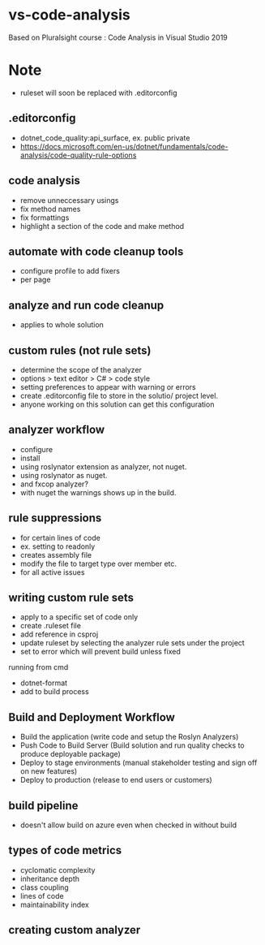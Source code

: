# vs-code-analysis
Based on Pluralsight course : Code Analysis in Visual Studio 2019

# Note
- ruleset will soon be replaced with .editorconfig

## .editorconfig
- dotnet_code_quality:api_surface, ex. public private
- https://docs.microsoft.com/en-us/dotnet/fundamentals/code-analysis/code-quality-rule-options

## code analysis
- remove unneccessary usings
- fix method names
- fix formattings
- highlight a section of the code and make method

## automate with code cleanup tools
- configure profile to add fixers
- per page

## analyze and run code cleanup
- applies to whole solution

## custom rules (not rule sets)
- determine the scope of the analyzer
- options > text editor > C# > code style
- setting preferences to appear with warning or errors
- create .editorconfig file to store in the solutio/ project level.
- anyone working on this solution can get this configuration

## analyzer workflow
- configure
- install
- using roslynator extension as analyzer, not nuget.
- using roslynator as nuget.
- and fxcop analyzer?
- with nuget the warnings shows up in the build.

## rule suppressions
- for certain lines of code
- ex. setting to readonly
- creates assembly file
- modify the file to target type over member etc.
- for all active issues

## writing custom rule sets
- apply to a specific set of code only
- create .ruleset file
- add reference <codeanalysisruleset> in csproj
- update ruleset by selecting the analyzer rule sets under the project
- set to error which will prevent build unless fixed

running from cmd
- dotnet-format
- add to build process


## Build and Deployment Workflow
- Build the application
(write code and setup the Roslyn Analyzers)
- Push Code to Build Server
(Build solution and run quality checks to produce deployable package)
- Deploy to stage environments
(manual stakeholder testing and sign off on new features)
- Deploy to production
(release to end users or customers)

## build pipeline
- doesn't allow build on azure even when checked in without build

## types of code metrics
- cyclomatic complexity
- inheritance depth
- class coupling
- lines of code
- maintainability index

## creating custom analyzer
